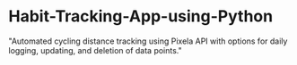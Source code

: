 # Habit-Tracking-App-using-Python
"Automated cycling distance tracking using Pixela API with options for daily logging, updating, and deletion of data points."

